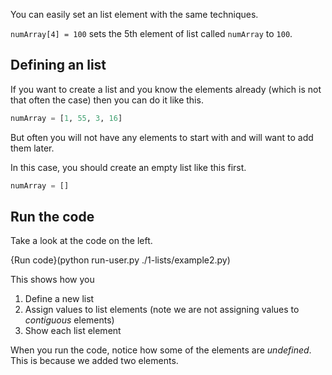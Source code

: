 You can easily set an list element with the same techniques.

`numArray[4] = 100` sets the 5th element of list called `numArray` to `100`.

## Defining an list
If you want to create a list and you know the elements already (which is not that often the case) then you can do it like this.

```python
numArray = [1, 55, 3, 16]
```

But often you will not have any elements to start with and will want to add them later. 

In this case, you should create an empty list like this first.

```python
numArray = []
```

## Run the code
Take a look at the code on the left. 

{Run code}(python run-user.py ./1-lists/example2.py)

This shows how you 

1. Define a new list
1. Assign values to list elements (note we are not assigning values to *contiguous* elements)
1. Show each list element

When you run the code, notice how some of the elements are *undefined*. This is because we added two elements.
